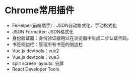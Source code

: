 # Chrome常用插件

- FeHelper(前端助手)：JSON自动格式化、手动格式化
- JSON Formatter: JSON格式化
- 身份验证器：身份验证器用以在浏览器中生成二步认证代码。
- 书签侧边栏：管理所有书签的侧边栏
- Vue.js devtools：vue2
- Vue.js devtools：vue3
- split screen layouts: 分屏
- React Developer Tools

